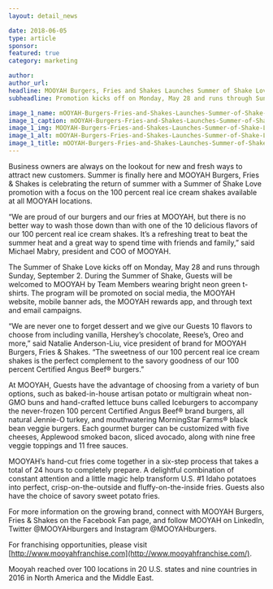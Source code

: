 ```yaml
---
layout: detail_news

date: 2018-06-05
type: article
sponsor:
featured: true
category: marketing        

author:  
author_url: 
headline: MOOYAH Burgers, Fries and Shakes Launches Summer of Shake Love
subheadline: Promotion kicks off on Monday, May 28 and runs through Sunday, September 2

image_1_name: mOOYAH-Burgers-Fries-and-Shakes-Launches-Summer-of-Shake-Love-23247
image_1_caption: mOOYAH-Burgers-Fries-and-Shakes-Launches-Summer-of-Shake-Love-23247
image_1_img: MOOYAH-Burgers-Fries-and-Shakes-Launches-Summer-of-Shake-Love-23247.jpg
image_1_alt: mOOYAH-Burgers-Fries-and-Shakes-Launches-Summer-of-Shake-Love-23247
image_1_title: mOOYAH-Burgers-Fries-and-Shakes-Launches-Summer-of-Shake-Love-23247
---
```

	
Business owners are always on the lookout for new and fresh ways to attract new customers. Summer is finally here and MOOYAH Burgers, Fries &amp; Shakes is celebrating the return of summer with a Summer of Shake Love promotion with a focus on the 100 percent real ice cream shakes available at all MOOYAH locations.

<!--more-->&ldquo;We are proud of our burgers and our fries at MOOYAH, but there is no better way to wash those down than with one of the 10 delicious flavors of our 100 percent real ice cream shakes. It&rsquo;s a refreshing treat to beat the summer heat and a great way to spend time with friends and family,&rdquo; said Michael Mabry, president and COO of MOOYAH.

The Summer of Shake Love kicks off on Monday, May 28 and runs through Sunday, September 2. During the Summer of Shake, Guests will be welcomed to MOOYAH by Team Members wearing bright neon green t-shirts. The program will be promoted on social media, the MOOYAH website, mobile banner ads, the MOOYAH rewards app, and through text and email campaigns.

&ldquo;We are never one to forget dessert and we give our Guests 10 flavors to choose from including vanilla, Hershey&rsquo;s chocolate, Reese&rsquo;s, Oreo and more,&rdquo; said Natalie Anderson-Liu, vice president of brand for MOOYAH Burgers, Fries &amp; Shakes. &ldquo;The sweetness of our 100 percent real ice cream shakes is the perfect complement to the savory goodness of our 100 percent Certified Angus Beef&reg; burgers.&rdquo;

At MOOYAH, Guests have the advantage of choosing from a variety of bun options, such as baked-in-house artisan potato or multigrain wheat non-GMO buns and hand-crafted lettuce buns called Iceburgers to accompany the never-frozen 100 percent Certified Angus Beef&reg; brand burgers, all natural Jennie-O turkey, and mouthwatering MorningStar Farms&reg; black bean veggie burgers. Each gourmet burger can be customized with five cheeses, Applewood smoked bacon, sliced avocado, along with nine free veggie toppings and 11 free sauces.

MOOYAH&rsquo;s hand-cut fries come together in a six-step process that takes a total of 24 hours to completely prepare. A delightful combination of constant attention and a little magic help transform U.S. #1 Idaho potatoes into perfect, crisp-on-the-outside and fluffy-on-the-inside fries. Guests also have the choice of savory sweet potato fries.

For more information on the growing brand, connect with MOOYAH Burgers, Fries &amp; Shakes on the Facebook Fan page, and follow MOOYAH on LinkedIn, Twitter @MOOYAHburgers and Instagram @MOOYAHburgers.

For franchising opportunities, please visit&nbsp;
[http://www.mooyahfranchise.com](http://www.mooyahfranchise.com/).

Mooyah reached over 100 locations in 20 U.S. states and nine countries in 2016 in&nbsp;North America&nbsp;and the&nbsp;Middle East.